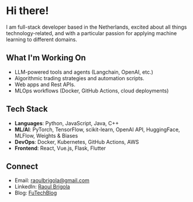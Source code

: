 # Hi there!

I am full-stack developer based in the Netherlands, excited about all things technology-related, and with a particular passion for applying machine learning to different domains.

## What I'm Working On

- LLM-powered tools and agents (Langchain, OpenAI, etc.)
- Algorithmic trading strategies and automation scripts.
- Web apps and Rest APIs.
- MLOps workflows (Docker, GitHub Actions, cloud deployments)

## Tech Stack

- **Languages**: Python, JavaScript, Java, C++
- **ML/AI**: PyTorch, TensorFlow, scikit-learn, OpenAI API, HuggingFace, MLFlow, Weights & Biases
- **DevOps**: Docker, Kubernetes, GitHub Actions, AWS
- **Frontend**: React, Vue.js, Flask, Flutter

## Connect

- Email: raoulbrigola@gmail.com 
- LinkedIn: [Raoul Brigola](www.linkedin.com/in/raoul-brigola)
- Blog: [FuTechBlog](https://medium.com/@futechblog)  

